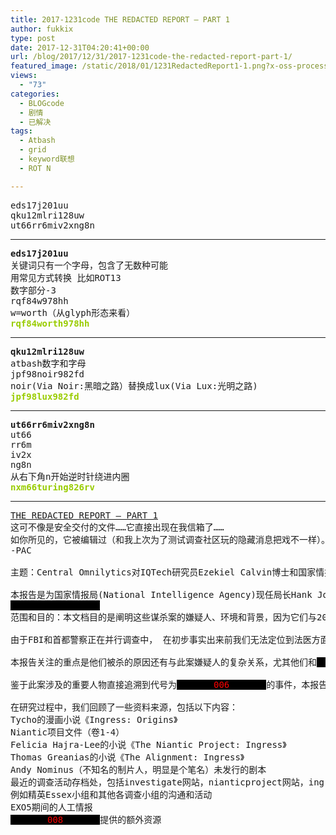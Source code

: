 ```yaml
---
title: 2017-1231code THE REDACTED REPORT — PART 1
author: fukkix
type: post
date: 2017-12-31T04:20:41+00:00
url: /blog/2017/12/31/2017-1231code-the-redacted-report-part-1/
featured_image: /static/2018/01/1231RedactedReport1-1.png?x-oss-process=image/resize,m_fill,w_700,h_220
views:
  - "73"
categories:
  - BLOGcode
  - 剧情
  - 已解决
tags:
  - Atbash
  - grid
  - keyword联想
  - ROT N

---
```

<pre>eds17j201uu
qku12mlri128uw
ut66rr6miv2xng8n<!--more--></pre>

* * *

<pre><strong>eds17j201uu
</strong>关键词只有一个字母，包含了无数种可能
用常见方式转换 比如ROT13
数字部分-3
rqf84w978hh
w=worth（从glyph形态来看）<strong>
<span style="color: #99cc00;">rqf84worth978hh</span></strong></pre>

* * *

<pre><strong>qku12mlri128uw
</strong>atbash数字和字母
jpf98noir982fd
noir(Via Noir:黑暗之路）替换成lux(Via Lux:光明之路)<strong>
<span style="color: #99cc00;">jpf98lux982fd</span></strong></pre>

* * *

<pre><strong>ut66rr6miv2xng8n
</strong>ut66
rr6m
iv2x
ng8n
从右下角n开始逆时针绕进内圈<strong>
<span style="color: #99cc00;">nxm66turing826rv</span></strong></pre>

* * *

<pre><a href="http://investigate.ingress.com/2017/12/31/the-redacted-report-part-1/">THE REDACTED REPORT — PART 1
</a>这可不像是安全交付的文件……它直接出现在我信箱了……
如你所见的，它被编辑过（和我上次为了测试调查社区玩的隐藏消息把戏不一样）。我没有关于红色数字更多的情报，不过等我发掘到更多内容会告诉你们。
-PAC

主题：Central Omnilytics对IQTech研究员Ezekiel Calvin博士和国家情报局代理主管Jay Phillips的谋杀案调查。

本报告是为国家情报局(National Intelligence Agency)现任局长Hank Johnson以及国情局行政分支机构XM威胁/机会评估(XM Threat/Opportunity assessment)副部长Shaw Henson编撰。
<span style="background-color: black; color: black;">00000000000000000</span>
范围和目的：本文档目的是阐明这些谋杀案的嫌疑人、环境和背景，因为它们与2012年的Niantic项目以及2017年12月的<span style="background-color: black; color: black;">0000000<span style="color: #ff0000;">001</span>0000000</span>有关，我们发现这两个事件的关系也密不可分。鉴于<span style="background-color: black; color: black;">0000000<span style="color: #ff0000;">002</span>0000000</span>的启示和2012年事件涉及的原理还有Niantic重要的技术资产被窃，本报告的紧迫性加剧了。

由于FBI和首都警察正在并行调查中， 在初步事实出来前我们无法定位到法医方面的结果：在<span style="background-color: black; color: black;">00000000000000000</span>，一枚炸弹在华盛顿特区附近一间国情局安全屋引爆，已知两名死者是Calvin和Phillips。此前还有<span style="background-color: black; color: black;">0000000<span style="color: #ff0000;">003...</span>...0000000</span>

本报告关注的重点是他们被杀的原因还有与此案嫌疑人的复杂关系，尤其他们和<span style="background-color: black; color: black;">0000000<span style="color: #ff0000;">004</span>0000000</span>的交互，名为<span style="background-color: black; color: black;">0000000<span style="color: #ff0000;">005</span>0000000</span>的游戏还有我们从旧金山“异常”里知道的嫌疑人之间的相互联系。

鉴于此案涉及的重要人物直接追溯到代号为<span style="background-color: black; color: black;">0000000<span style="color: #ff0000;">006</span>0000000</span>的事件，本报告将全面审视该事件，特别是Roland Jarvis和另一名目前确信是名为<span style="background-color: black; color: black;">0000000<span style="color: #ff0000;">007</span>0000000</span>的女性在瑞士苏黎世火车总站被谋杀一案。

在研究过程中，我们回顾了一些资料来源，包括以下内容：
Tycho的漫画小说《Ingress: Origins》
Niantic项目文件（卷1-4）
Felicia Hajra-Lee的小说《The Niantic Project: Ingress》
Thomas Greanias的小说《The Alignment: Ingress》
Andy Nominus（不知名的制片人，明显是个笔名）未发行的剧本
最近的调查活动存档处，包括investigate网站，nianticproject网站，ingress.report网站还有相关社交媒体渠道
例如精英Essex小组和其他各调查小组的沟通和活动
EXO5期间的人工情报
<span style="background-color: black; color: black;">0000000<span style="color: #ff0000;">008</span>0000000</span>提供的额外资源</pre>